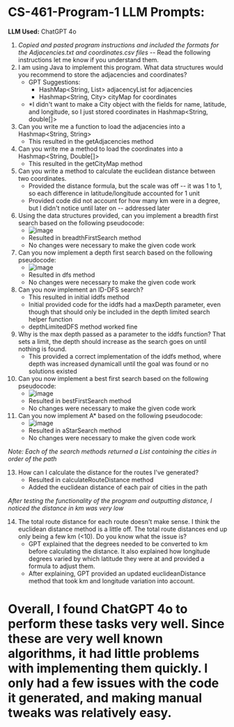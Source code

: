 # CS-461-Program-1 LLM Prompts:

**LLM Used:**  ChatGPT 4o

1. *Copied and pasted program instructions and included the formats for the Adjacencies.txt and coordinates.csv files* -- Read the following instructions let me know if you understand them.
2. I am using Java to implement this program. What data structures would you recommend to store the adjacencies and coordinates?
   - GPT Suggestions:
     - HashMap<String, List<String>> adjacencyList for adjacencies
     - Hashmap<String, City> cityMap for coordinates
   - *I didn't want to make a City object with the fields for name, latitude, and longitude, so I just stored coordinates in Hashmap<String, double[]>
4. Can you write me a function to load the adjacencies into a Hashmap<String, String>
   - This resulted in the getAdjacencies method
5. Can you write me a method to load the coordinates into a Hashmap<String, Double[]>
   - This resulted in the getCityMap method
6. Can you write a method to calculate the euclidean distance between two coordinates.
   - Provided the distance formula, but the scale was off -- it was 1 to 1, so each difference in latitude/longitude accounted for 1 unit
   - Provided code did not account for how many km were in a degree, but I didn't notice until later on -- addressed later
7. Using the data structures provided, can you implement a breadth first search based on the following pseudocode:
   - ![image](https://github.com/user-attachments/assets/6e6d11fa-00de-48b3-b7e3-2900a2e9aeea)
   - Resulted in breadthFirstSearch method
   - No changes were necessary to make the given code work
8. Can you now implement a depth first search based on the following pseudocode:
   - ![image](https://github.com/user-attachments/assets/444bab46-3c69-4450-8b5b-2577bdcf93f3)
   - Resulted in dfs method
   - No changes were necessary to make the given code work
9. Can you now implement an ID-DFS search?
   - This resulted in initial iddfs method
   - Initial provided code for the iddfs had a maxDepth parameter, even though that should only be included in the depth limited search helper function
   - depthLimitedDFS method worked fine
10. Why is the max depth passed as a parameter to the iddfs function? That sets a limit, the depth should increase as the search goes on until nothing is found.
    - This provided a correct implementation of the iddfs method, where depth was increased dynamicall until the goal was found or no solutions existed
11. Can you now implement a best first search based on the following pseudocode:
    - ![image](https://github.com/user-attachments/assets/379b4c5d-81b3-46f3-aef6-b127a907ea1e)
    - Resulted in bestFirstSearch method
    - No changes were necessary to make the given code work
12. Can you now implement A* based on the following pseudocode:
    - ![image](https://github.com/user-attachments/assets/d7cd3c2c-683f-46de-bd4a-b3c0e2cf8111)
    - Resulted in aStarSearch method
    - No changes were necessary to make the given code work

*Note: Each of the search methods returned a List<String> containing the cities in order of the path*

13. How can I calculate the distance for the routes I've generated?
    - Resulted in calculateRouteDistance method
    - Added the euclidean distance of each pair of cities in the path
   
*After testing the functionality of the program and outputting distance, I noticed the distance in km was very low*

14. The total route distance for each route doesn't make sense. I think the euclidean distance method is a little off. The total route distances end up only being a few km (<10). Do you know what the issue is?
    - GPT explained that the degrees needed to be converted to km before calculating the distance. It also explained how longitude degrees varied by which latitude they were at and provided a formula to adjust them.
    - After explaining, GPT provided an updated euclideanDistance method that took km and longitude variation into account.
   
# Overall, I found ChatGPT 4o to perform these tasks very well. Since these are very well known algorithms, it had little problems with implementing them quickly. I only had a few issues with the code it generated, and making manual tweaks was relatively easy.







